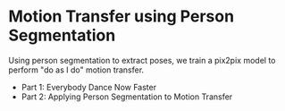 # Motion Transfer using Person Segmentation

Using person segmentation to extract poses, we train a pix2pix model to perform "do as I do" motion transfer.


* Part 1: Everybody Dance Now Faster
* Part 2: Applying Person Segmentation to Motion Transfer 
